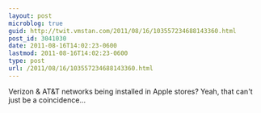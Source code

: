 ```yaml
---
layout: post
microblog: true
guid: http://twit.vmstan.com/2011/08/16/103557234688143360.html
post_id: 3041030
date: 2011-08-16T14:02:23-0600
lastmod: 2011-08-16T14:02:23-0600
type: post
url: /2011/08/16/103557234688143360.html
---
```

Verizon & AT&T networks being installed in Apple stores? Yeah, that can't just be a coincidence...
